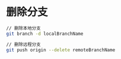 # 删除分支

```bash
// 删除本地分支
git branch -d localBranchName

// 删除远程分支
git push origin --delete remoteBranchName
```
